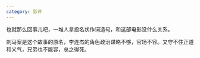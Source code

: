 ```yaml
---
category: 影评
---
```


也就那么回事儿吧，一堆人拿投名状作词造句，和这部电影没什么关系。

刺马案是这个故事的原名，李连杰的角色政治谋略不够，官场不容。又守不住正道和义气，兄弟也不能容，总之得死。